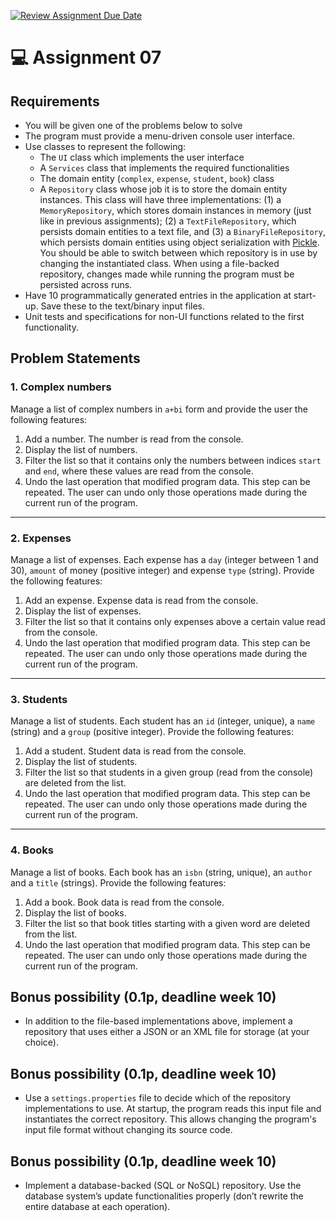 [![Review Assignment Due Date](https://classroom.github.com/assets/deadline-readme-button-24ddc0f5d75046c5622901739e7c5dd533143b0c8e959d652212380cedb1ea36.svg)](https://classroom.github.com/a/MrnA3ZI7)
# 💻 Assignment 07
## Requirements

- You will be given one of the problems below to solve
- The program must provide a menu-driven console user interface.
- Use classes to represent the following:
    - The `UI` class which implements the user interface
    - A `Services` class that implements the required functionalities
    - The domain entity (`complex`,  `expense`,  `student`, `book`) class
    - A `Repository` class whose job it is to store the domain entity instances. This class will have three implementations: (1) a `MemoryRepository`, which stores domain instances in memory (just like in previous assignments); (2) a `TextFileRepository`, which persists domain entities to a text file, and (3) a `BinaryFileRepository`, which persists domain entities using object serialization with [Pickle](https://docs.python.org/3.10/library/pickle.html). You should be able to switch between which repository is in use by changing the instantiated class. When using a file-backed repository, changes made while running the program must be persisted across runs.  
- Have 10 programmatically generated entries in the application at start-up. Save these to the text/binary input files.
- Unit tests and specifications for non-UI functions related to the first functionality.

## Problem Statements
### 1. Complex numbers
Manage a list of complex numbers in `a+bi` form and provide the user the following features:
1. Add a number. The number is read from the console.
2. Display the list of numbers.
3. Filter the list so that it contains only the numbers between indices `start` and `end`, where these values are read from the console.
4. Undo the last operation that modified program data. This step can be repeated. The user can undo only those operations made during the current run of the program.

---
### 2. Expenses
Manage a list of expenses. Each expense has a `day` (integer between 1 and 30), `amount` of money (positive integer) and expense `type` (string). Provide the following features:
1. Add an expense. Expense data is read from the console.
2. Display the list of expenses.
3. Filter the list so that it contains only expenses above a certain value read from the console.
4. Undo the last operation that modified program data. This step can be repeated. The user can undo only those operations made during the current run of the program.

---
### 3. Students
Manage a list of students. Each student has an `id` (integer, unique), a `name` (string) and a `group` (positive integer). Provide the following features:
1. Add a student. Student data is read from the console.
2. Display the list of students.
3. Filter the list so that students in a given group (read from the console) are deleted from the list.
4. Undo the last operation that modified program data. This step can be repeated. The user can undo only those operations made during the current run of the program.

---
### 4. Books
Manage a list of books. Each book has an `isbn` (string, unique), an `author` and a `title` (strings). Provide the following features:
1. Add a book. Book data is read from the console.
2. Display the list of books.
3. Filter the list so that book titles starting with a given word are deleted from the list.
4. Undo the last operation that modified program data. This step can be repeated. The user can undo only those operations made during the current run of the program.

## Bonus possibility (0.1p, deadline week 10)
- In addition to the file-based implementations above, implement a repository that uses either a JSON or an XML file for storage (at your choice).

## Bonus possibility (0.1p, deadline week 10)
- Use a `settings.properties` file to decide which of the repository implementations to use. At startup, the program reads this input file and instantiates the correct repository. This allows changing the program's input file format without changing its source code.

## Bonus possibility (0.1p, deadline week 10)
- Implement a database-backed (SQL or NoSQL) repository. Use the database system’s update functionalities properly (don’t rewrite the entire database at each operation).

